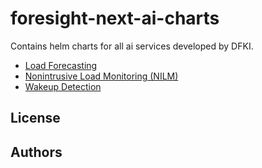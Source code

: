 # foresight-next-ai-charts

Contains helm charts for all ai services developed by DFKI.

* [Load Forecasting](./charts/load-forecasting/README.md)
* [Nonintrusive Load Monitoring (NILM)](./charts/nilm/README.md)
* [Wakeup Detection](./charts/wakeup-detection/README.md)

## License


## Authors

